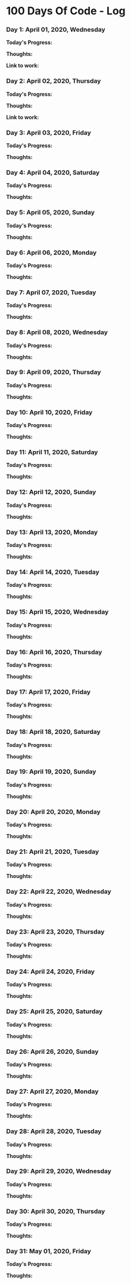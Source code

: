 # 100 Days Of Code - Log

### Day 1: April 01, 2020, Wednesday

**Today's Progress:** 

**Thoughts:** 

**Link to work:** 

### Day 2: April 02, 2020, Thursday

**Today's Progress:** 

**Thoughts:** 

**Link to work:** 

### Day 3: April 03, 2020, Friday

**Today's Progress:**

**Thoughts:**

### Day 4: April 04, 2020, Saturday

**Today's Progress:**

**Thoughts:**

### Day 5: April 05, 2020, Sunday

**Today's Progress:**

**Thoughts:**

### Day 6: April 06, 2020, Monday

**Today's Progress:**

**Thoughts:**

### Day 7: April 07, 2020, Tuesday

**Today's Progress:**

**Thoughts:**

### Day 8: April 08, 2020, Wednesday

**Today's Progress:**

**Thoughts:**

### Day 9: April 09, 2020, Thursday

**Today's Progress:**

**Thoughts:**

### Day 10: April 10, 2020, Friday

**Today's Progress:**

**Thoughts:**

### Day 11: April 11, 2020, Saturday

**Today's Progress:**

**Thoughts:**

### Day 12: April 12, 2020, Sunday

**Today's Progress:**

**Thoughts:**

### Day 13: April 13, 2020, Monday

**Today's Progress:**

**Thoughts:**

### Day 14: April 14, 2020, Tuesday

**Today's Progress:**

**Thoughts:**

### Day 15: April 15, 2020, Wednesday

**Today's Progress:**

**Thoughts:**

### Day 16: April 16, 2020, Thursday

**Today's Progress:**

**Thoughts:**

### Day 17: April 17, 2020, Friday

**Today's Progress:**

**Thoughts:**

### Day 18: April 18, 2020, Saturday

**Today's Progress:**

**Thoughts:**

### Day 19: April 19, 2020, Sunday

**Today's Progress:**

**Thoughts:**

### Day 20: April 20, 2020, Monday

**Today's Progress:**

**Thoughts:**

### Day 21: April 21, 2020, Tuesday

**Today's Progress:**

**Thoughts:**

### Day 22: April 22, 2020, Wednesday

**Today's Progress:**

**Thoughts:**

### Day 23: April 23, 2020, Thursday

**Today's Progress:**

**Thoughts:**

### Day 24: April 24, 2020, Friday

**Today's Progress:**

**Thoughts:**

### Day 25: April 25, 2020, Saturday

**Today's Progress:**

**Thoughts:**

### Day 26: April 26, 2020, Sunday

**Today's Progress:**

**Thoughts:**

### Day 27: April 27, 2020, Monday

**Today's Progress:**

**Thoughts:**

### Day 28: April 28, 2020, Tuesday

**Today's Progress:**

**Thoughts:**

### Day 29: April 29, 2020, Wednesday

**Today's Progress:**

**Thoughts:**

### Day 30: April 30, 2020, Thursday

**Today's Progress:**

**Thoughts:**

### Day 31: May 01, 2020, Friday

**Today's Progress:**

**Thoughts:**
